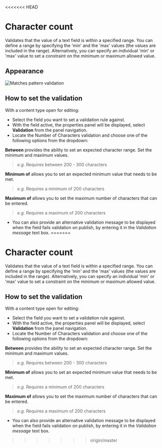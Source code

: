 <<<<<<< HEAD
# Character count
Validates that the value of a text field is within a specified range. You can define a range by specifying the 'min' and the 'max' values (the values are included in the range). Alternatively, you can specify an individual 'min' or 'max' value to set a constraint on the minimum or maximum allowed value.

## Appearance
![Matches pattern validation](/images/validation-numberofcharacters.png)

## How to set the validation
With a content type open for editing:

- Select the field you want to set a validation rule against.
- With the field active, the properties panel will be displayed, select **Validation** from the panel navigation.
- Locate the Number of Characters validation and choose one of the following options from the dropdown:

**Between** provides the ability to set an expected character range. Set the minimum and maximum values.

> *e.g.* Requires between 200 - 300 characters

**Minimum of** allows you to set an expected minimum value that needs to be met.

> *e.g.* Requires a minimum of 200 characters

**Maximum of** allows you to set the maximum number of characters that can be entered.

> *e.g.* Requires a maximum of 200 characters

- You can also provide an alternative validation message to be displayed when the field fails validation on publish, by entering it in the *Validation message* text box.
=======
# Character count
Validates that the value of a text field is within a specified range. You can define a range by specifying the 'min' and the 'max' values (the values are included in the range). Alternatively, you can specify an individual 'min' or 'max' value to set a constraint on the minimum or maximum allowed value.

## How to set the validation
With a content type open for editing:

- Select the field you want to set a validation rule against.
- With the field active, the properties panel will be displayed, select **Validation** from the panel navigation.
- Locate the Number of Characters validation and choose one of the following options from the dropdown:

**Between** provides the ability to set an expected character range. Set the minimum and maximum values.

> *e.g.* Requires between 200 - 300 characters

**Minimum of** allows you to set an expected minimum value that needs to be met.

> *e.g.* Requires a minimum of 200 characters

**Maximum of** allows you to set the maximum number of characters that can be entered.

> *e.g.* Requires a maximum of 200 characters

- You can also provide an alternative validation message to be displayed when the field fails validation on publish, by entering it in the *Validation message* text box.
>>>>>>> origin/master
